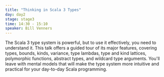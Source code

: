 ```yaml
---
title: "Thinking in Scala 3 Types"
day: day2
stage: stage3
time: 14:30 - 15:10
speaker: Bill Venners
---
```


The Scala 3 type system is powerful, but to use it effectively, you need to understand it. This talk offers a guided tour of its major features, covering types, bounds, kinds, variance, type lambdas, type and kind lattices, polymorphic functions, abstract types, and wildcard type arguments. You'll leave with mental models that will make the type system more intuitive and practical for your day-to-day Scala programming.
